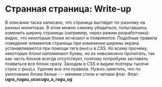 # Странная страница: Write-up
В описании таска написано, что страница выглядит по-разному на разных мониторах.
В этом можно самому убедиться, попытавшись изменить ширину страницы (например, через режим разработчика):
видно, что некоторые блоки исчезают и появляются. Подобные правила поведения элементов
страницы при изменении ширины экрана устанавливаются при помощи тега `@media` в CSS.
Ко всему прочему, некоторые блоки напоминают буквы, но их невозможно прочитать, так как часть
блоков всегда отсутствует, поэтому попробуем заставить появиться все блоки сразу. 
Заходим в CSS и видим полторы тысячи строк с `@media`. Удалим все эти правила.
Нужно заметить, что по умолчанию блоки белые --- меняем стили и читаем флаг.
Флаг: **ugra_rugau_ucucugu_a_ragu_ug**
